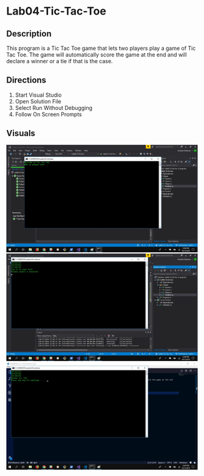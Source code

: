 # Lab04-Tic-Tac-Toe
## Description
This program is a Tic Tac Toe game that lets two players play a game of Tic Tac Toe.  The game will automatically score the game at the end
and will declare a winner or a tie if that is the case.

## Directions
1. Start Visual Studio
2. Open Solution File
3. Select Run Without Debugging
4. Follow On Screen Prompts

## Visuals
![Ask for name](PlayerSelect.jpg)
![Pick a spot](ChooseALocation.jpg)
![Winner Screen](WinnerAnnounced.jpg)

